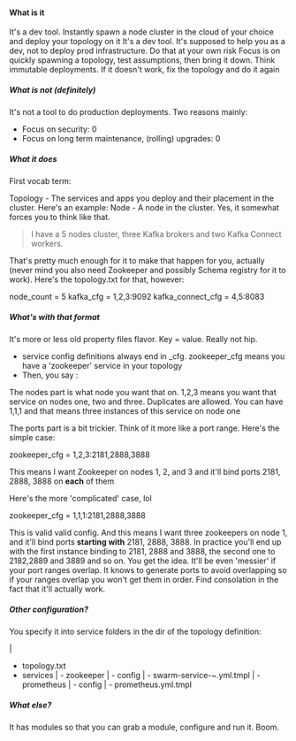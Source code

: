 #### What is it
It's a dev tool. Instantly spawn a node cluster in the cloud of your choice and deploy your topology on it
It's a dev tool. It's supposed to help you as a dev, not to deploy prod infrastructure. Do that at your own risk
Focus is on quickly spawning a topology, test assumptions, then bring it down. Think immutable deployments.
If it doesn't work, fix the topology and do it again

##### What is not (definitely)
It's not a tool to do production deployments. Two reasons mainly:
 * Focus on security: 0
 * Focus on long term maintenance, (rolling) upgrades: 0

##### What it does
First vocab term:

Topology - The services and apps you deploy and their placement in the cluster. Here's an example:
Node - A node in the cluster. Yes, it somewhat forces you to think like that.

> I have a 5 nodes cluster, three Kafka brokers and two Kafka Connect workers.

That's pretty much enough for it to make that happen for you, actually (never mind you also need Zookeeper and possibly
Schema registry for it to work). Here's the topology.txt for that, however:

node_count        = 5
kafka_cfg         = 1,2,3:9092
kafka_connect_cfg = 4,5:8083

##### What's with that format
It's more or less old property files flavor. Key = value. Really not hip.

 * service config definitions always end in _cfg. zookeeper_cfg means you have a 'zookeeper' service in your topology 
 * Then, you say <nodes>:<ports>
 
The nodes part is what node you want that on. 1,2,3 means you want that service on nodes one, two and three.
Duplicates are allowed. You can have 1,1,1 and that means three instances of this service on node one
 
The ports part is a bit trickier. Think of it more like a port range. Here's the simple case:
 
zookeeper_cfg   = 1,2,3:2181,2888,3888
 
This means I want Zookeeper on nodes 1, 2, and 3 and it'll bind ports 2181, 2888, 3888 on **each** of them
 
Here's the more 'complicated' case, lol
 
zookeeper_cfg   = 1,1,1:2181,2888,3888
 
This is valid valid config. And this means I want three zookeepers on node 1, and it'll bind ports **starting with** 
2181, 2888, 3888. In practice you'll end up with the first instance binding to 2181, 2888 and 3888, the second one to
2182,2889 and 3889 and so on. You get the idea. It'll be even 'messier' if your port ranges overlap. It knows to generate
ports to avoid overlapping so if your ranges overlap you won't get them in order. Find consolation in the fact that
it'll actually work.
 
##### Other configuration?

You specify it into service folders in the dir of the topology definition:

|
 - topology.txt
 - services
 | - zookeeper
   | - config
   | - swarm-service-~.yml.tmpl
 | - prometheus
   | - config
   | - prometheus.yml.tmpl
   
##### What else?

It has modules so that you can grab a module, configure and run it. Boom.